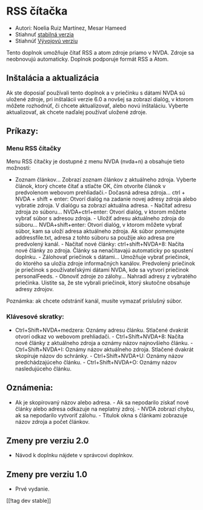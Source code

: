 # RSS čítačka #

* Autori: Noelia Ruiz Martínez, Mesar Hameed
* Stiahnuť [stabilná verzia][2]
* Stiahnúť [Vývojovú verziu ][1]

Tento doplnok umožňuje čítať RSS a atom zdroje priamo v NVDA. Zdroje sa
neobnovujú automaticky. Doplnok podporuje formát RSS a Atom.

## Inštalácia a aktualizácia ##

Ak ste doposiaľ používali tento doplnok a v priečinku s dátami NVDA sú
uložené zdroje, pri inštalácii verzie 6.0 a novšej sa zobrazí dialóg, v
ktorom môžete rozhodnúť, či chcete aktualizovať, alebo novú
inštaláciu. Vyberte aktualizovať, ak chcete naďalej používať uložené zdroje.

## Príkazy: ##

### Menu RSS čítačky ###

Menu RSS čítačky je dostupné z menu NVDA (nvda+n) a obsahuje tieto možnosti:

- Zoznam článkov... Zobrazí zoznam článkov z aktuálneho zdroja. Vyberte
článok, ktorý chcete čítať a stlačte OK, čím otvoríte článok v predvolenom
webovom prehliadači.- Dočasná adresa zdroja... ctrl + NVDA + shift + enter:
Otvorí dialóg na zadanie novej adresy zdroja alebo vybratie zdroja. V
dialógu sa zobrazí aktuálna adresa. - Načítať adresu zdroja zo
súboru... NVDA+ctrl+enter: Otvorí dialóg, v ktorom môžete vybrať súbor s
adresou zdroja. - Uložiť adresu aktuálneho zdroja do
súboru... NVDA+shift+enter: Otvorí dialóg, v ktorom môžete vybrať súbor, kam
sa uloží adresa aktuálneho zdroja. Ak súbor pomenujete addressfile.txt,
adresa z tohto súboru sa použije ako adresa pre predvolený kanál. - Načítať
nové články: ctrl+shift+NVDA+8: Načíta nové články zo zdroja. Články sa
nenačítavajú automaticky po spustení doplnku. - Zálohovať priečinok s
dátami... Umožňuje vybrať priečinok, do ktorého sa uložia zdroje
informačných kanálov. Predvolený priečinok je priečinok s používateľskými
dátami NVDA, kde sa vytvorí priečinok personalFeeds. - Obnoviť zdroje zo
zálohy... Nahradí adresy z vybratého priečinka. Uistite sa, že ste vybrali
priečinok, ktorý skutočne obsahuje adresy zdrojov.

Poznámka: ak chcete odstrániť kanál, musíte vymazať príslušný súbor.

### Klávesové skratky: ###

- Ctrl+Shift+NVDA+medzera: Oznámy adresu článku. Stlačené dvakrát otvorí
odkaz vo webovom prehliadači. - Ctrl+Shift+NVDA+8: Načíta nové články z
aktuálneho zdroja a oznámy názov najnovšieho článku. - Ctrl+Shift+NVDA+I:
Oznámy názov aktuálneho zdroja. Stlačené dvakrát skopíruje názov do
schránky. - Ctrl+Shift+NVDA+U: Oznámy názov predchádzajúceho článku. -
Ctrl+Shift+NVDA+O: Oznámy názov nasledujúceho článku.

## Oznámenia: ##

- Ak je skopírovaný názov alebo adresa. - Ak sa nepodarilo získať nové
články alebo adresa odkazuje na neplatný zdroj. - NVDA zobrazí chybu, ak sa
nepodarilo vytvoriť zálohu. - Titulok okna s článkami zobrazuje názov zdroja
a počet článkov.

## Zmeny pre verziu 2.0 ##
*	 Návod k doplnku nájdete v správcovi doplnkov.

## Zmeny pre verziu 1.0 ##
*	 Prvé vydanie.

[[!tag dev stable]]

[1]: http://addons.nvda-project.org/files/get.php?file=rf-dev

[2]: http://addons.nvda-project.org/files/get.php?file=rf

